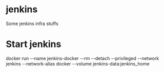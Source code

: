 # jenkins
Some jenkins infra stuffs

# Start jenkins
docker run --name jenkins-docker --rm --detach --privileged --network jenkins --network-alias docker  --volume jenkins-data:jenkins_home